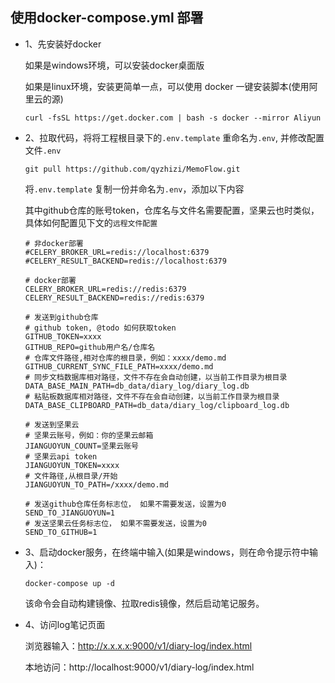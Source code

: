 ## 使用docker-compose.yml 部署
- 1、先安装好docker

    如果是windows环境，可以安装docker桌面版

    如果是linux环境，安装更简单一点，可以使用 docker 一键安装脚本(使用阿里云的源)
    ```
    curl -fsSL https://get.docker.com | bash -s docker --mirror Aliyun
    ```
- 2、拉取代码，将将工程根目录下的`.env.template` 重命名为`.env`, 并修改配置文件`.env`

    ```
    git pull https://github.com/qyzhizi/MemoFlow.git
    ```
    将`.env.template` 复制一份并命名为`.env`，添加以下内容

    其中github仓库的账号token，仓库名与文件名需要配置，坚果云也时类似，具体如何配置见下文的`远程文件配置`

    ```
    # 非docker部署
    #CELERY_BROKER_URL=redis://localhost:6379
    #CELERY_RESULT_BACKEND=redis://localhost:6379

    # docker部署
    CELERY_BROKER_URL=redis://redis:6379
    CELERY_RESULT_BACKEND=redis://redis:6379

    # 发送到github仓库
    # github token, @todo 如何获取token
    GITHUB_TOKEN=xxxx
    GITHUB_REPO=github用户名/仓库名
    # 仓库文件路径,相对仓库的根目录，例如：xxxx/demo.md
    GITHUB_CURRENT_SYNC_FILE_PATH=xxxx/demo.md
    # 同步文档数据库相对路径，文件不存在会自动创建，以当前工作目录为根目录
    DATA_BASE_MAIN_PATH=db_data/diary_log/diary_log.db
    # 粘贴板数据库相对路径，文件不存在会自动创建，以当前工作目录为根目录
    DATA_BASE_CLIPBOARD_PATH=db_data/diary_log/clipboard_log.db

    # 发送到坚果云
    # 坚果云账号，例如：你的坚果云邮箱
    JIANGUOYUN_COUNT=坚果云账号
    # 坚果云api token
    JIANGUOYUN_TOKEN=xxxx
    # 文件路径,从根目录/开始
    JIANGUOYUN_TO_PATH=/xxxx/demo.md

    # 发送github仓库任务标志位， 如果不需要发送，设置为0
    SEND_TO_JIANGUOYUN=1
    # 发送坚果云任务标志位， 如果不需要发送，设置为0
    SEND_TO_GITHUB=1
    ```

- 3、启动docker服务，在终端中输入(如果是windows，则在命令提示符中输入)：
    ```
    docker-compose up -d
    ```
    该命令会自动构建镜像、拉取redis镜像，然后启动笔记服务。
- 4、访问log笔记页面

    浏览器输入：http://x.x.x.x:9000/v1/diary-log/index.html

    本地访问：http://localhost:9000/v1/diary-log/index.html